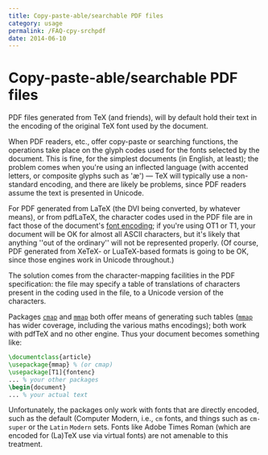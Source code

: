 ```yaml
---
title: Copy-paste-able/searchable PDF files
category: usage
permalink: /FAQ-cpy-srchpdf
date: 2014-06-10
---
```


# Copy-paste-able/searchable PDF files

PDF files generated from TeX (and friends), will by default
hold their text in the encoding of the original TeX font used by
the document.

When PDF readers, etc., offer copy-paste or searching
functions, the operations take place on the glyph codes used for the
fonts selected by the document.  This is fine, for the simplest
documents (in English, at least); the problem comes when you're using
an inflected language (with accented letters, or composite glyphs
such as '&aelig;')&nbsp;&mdash; TeX will typically use a non-standard
encoding, and there are likely be problems, since PDF readers
assume the text is presented in Unicode.

For PDF generated from LaTeX (the DVI being
converted, by whatever means), or from pdfLaTeX, the character
codes used in the PDF file are in fact those of the document's
[font encoding](/FAQ-whatenc); if you're using OT1 or
T1, your document will be OK for almost all ASCII
characters, but it's likely that anything ''out of the ordinary'' will
not be represented properly.  (Of course, PDF generated from
XeTeX- or LuaTeX-based formats is going to be OK, since
those engines work in Unicode throughout.)

The solution comes from the character-mapping facilities in the
PDF specification: the file may specify a table of translations
of characters present in the coding used in the file, to a Unicode
version of the characters.

Packages [`cmap`](https://ctan.org/pkg/cmap) and [`mmap`](https://ctan.org/pkg/mmap) both offer means of
generating such tables ([`mmap`](https://ctan.org/pkg/mmap) has wider coverage, including
the various maths encodings); both work with pdfTeX and no other
engine.  Thus your document becomes something like:
```latex
\documentclass{article}
\usepackage{mmap} % (or cmap)
\usepackage[T1]{fontenc}
... % your other packages
\begin{document}
... % your actual text
```

Unfortunately, the packages only work with fonts that are directly
encoded, such as the default (Computer Modern, i.e., `cm`
fonts, and things such as `cm-super` or the `Latin`
`Modern` sets.  Fonts like Adobe
Times Roman (which are encoded for (La)TeX use via virtual fonts)
are not amenable to this treatment.

